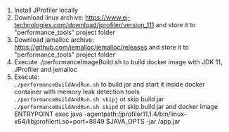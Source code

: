 1. Install JProfiler locally
2. Download linux archive: https://www.ej-technologies.com/download/jprofiler/version_111 and store it to "performance_tools" project folder
3. Download jamalloc archive: https://github.com/jemalloc/jemalloc/releases and store it to "performance_tools" project folder
4. Execute ./performanceImageBuild.sh to build docker image with JDK 11, JProfiler and jemalloc
5. Execute:    
   ```./performanceBuildAndRun.sh``` to build jar and start it inside docker container with memory leak detection tools    
   ```./performanceBuildAndRun.sh skipj``` ot skip build jar    
   ```./performanceBuildAndRun.sh skipd``` ot skip build jar and docker image    
   ENTRYPOINT exec java -agentpath:/jprofiler11.1.4/bin/linux-x64/libjprofilerti.so=port=8849 $JAVA_OPTS -jar /app.jar

